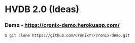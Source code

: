 # HVDB 2.0 (Ideas)

### Demo - https://cronix-demo.herokuapp.com/

```
$ git clone https://github.com/CronixYT/cronix-demo.git
```

